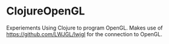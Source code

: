 ClojureOpenGL
=============

Experiements Using Clojure to program OpenGL. Makes use of 
https://github.com/LWJGL/lwjgl for the connection to OpenGL.


